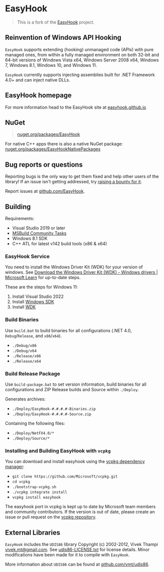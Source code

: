 # EasyHook

> This is a fork of the [EasyHook](<https://github.com/EasyHook/EasyHook>) project.

## Reinvention of Windows API Hooking

`EasyHook` supports extending (hooking) unmanaged code (APIs) with pure managed ones, from within a fully managed environment on both 32-bit and 64-bit versions of Windows Vista x64, Windows Server 2008 x64, Windows 7, Windows 8.1, Windows 10, and Windows 11.

`EasyHook` currently supports injecting assemblies built for .NET Framework 4.0+ and can inject native DLLs.

## EasyHook homepage

For more information head to the EasyHook site at [easyhook.github.io](https://easyhook.github.io/)

## NuGet

> [nuget.org/packages/EasyHook](https://www.nuget.org/packages/EasyHook)

For native C++ apps there is also a native NuGet package: [nuget.org/packages/EasyHookNativePackages](https://www.nuget.org/packages/EasyHookNativePackage)

## Bug reports or questions

Reporting bugs is the only way to get them fixed and help other users of the library! If an issue isn't getting addressed, try [raising a bounty for it](https://www.bountysource.com/teams/easyhook/issues).

Report issues at [github.com/EasyHook](https://github.com/EasyHook/EasyHook/issues).

## Building

Requirements:

* Visual Studio 2019 or later
* [MSBuild Community Tasks](https://github.com/loresoft/msbuildtasks)
* Windows 8.1 SDK
* C++ ATL for latest v142 build tools (x86 & x64)

### EasyHook Service

You need to install the Windows Driver Kit (WDK) for your version of windows. See [Download the Windows Driver Kit (WDK) - Windows drivers | Microsoft Learn](https://learn.microsoft.com/en-us/windows-hardware/drivers/download-the-wdk) for up-to-date steps.

These are the steps for Windows 11:

1. Install Visual Studio 2022
2. Install [Windows SDK](https://developer.microsoft.com/en-us/windows/downloads/windows-sdk/)
3. Install [WDK](https://go.microsoft.com/fwlink/?linkid=2196230)

### Build Binaries

Use `build.bat` to build binaries for all configurations (.NET 4.0, `Debug`/`Release`, and `x86`/`x64`).

* `./Debug/x86`
* `./Debug/x64`
* `./Release/x86`
* `./Release/x64`

### Build Release Package

Use `build-package.bat` to set version information, build binaries for all
configurations and ZIP Release builds and Source within `./Deploy`.

Generates archives:

* `./Deploy/EasyHook-#.#.#.#-Binaries.zip`
* `./Deploy/EasyHook-#.#.#.#-Source.zip`

Containing the following files:

* `./Deploy/NetFX4.0/*`
* `./Deploy/Source/*`

### Installing and Building EasyHook with `vcpkg`

You can download and install easyhook using the [vcpkg dependency manager](https://github.com/Microsoft/vcpkg):

* `git clone https://github.com/Microsoft/vcpkg.git`
* `cd vcpkg`
* `./bootstrap-vcpkg.sh`
* `./vcpkg integrate install`
* `vcpkg install easyhook`

The easyhook port in vcpkg is kept up to date by Microsoft team members and community contributors. If the version is out of date, please create an issue or pull request on the [vcpkg repository](https://github.com/Microsoft/vcpkg).

## External Libraries

`EasyHook` includes the `UDIS86` library Copyright (c) 2002-2012, Vivek Thampi <vivek.mt@gmail.com>. See [udis86-LICENSE.txt](DriverShared/Disassembler/udis86-LICENSE.txt) for license details. Minor modifications have been made for it to compile with `EasyHook`.

More information about `UDIS86` can be found at [github.com/vmt/udis86](https://github.com/vmt/udis86).
